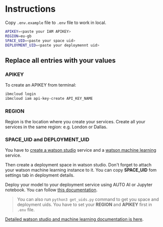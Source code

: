 # Instructions

Copy `.env.example` file to `.env` file to work in local.

```bash
APIKEY=<paste your IAM APIKEY>
REGION=eu-gb
SPACE_UID=<paste your space uid>
DEPLOYMENT_UID=<paste your deploymennt uid>
```

## Replace all entries with your values

### APIKEY

To create an APIKEY from terminal:

```bash
ibmcloud login
ibmcloud iam api-key-create API_KEY_NAME
```

### REGION

Region is the location where you create your services. Create all your services in the same region: e.g. London or Dallas.

### SPACE_UID and DEPLOYMENT_UID

You have to [create a watson studio](https://cloud.ibm.com/catalog/services/watson-studio) service and a [watson machine learning](https://cloud.ibm.com/catalog/services/machine-learning) service.

Then create a deployment space in watson studio. Don't forget to attach your watson machine learning instance to it. You can copy **SPACE_UID** fom settings tab in deployment details.

Deploy your model to your deployment service using AUTO AI or Jupyter notebook. You can follow [this documentation](https://eu-gb.dataplatform.cloud.ibm.com/docs/content/wsj/analyze-data/ml-samples.html?audience=wdp&context=wdp).

> You can also run `python3 get_uids.py` command to get you space and deployment uids. You have to set your **REGION** and **APIKEY** first in `.env` file.

[Detailed watson studio and machine learning documentation is here](https://eu-gb.dataplatform.cloud.ibm.com/docs/content/wsj/analyze-data/ml-samples.html?audience=wdp&context=wdp).
